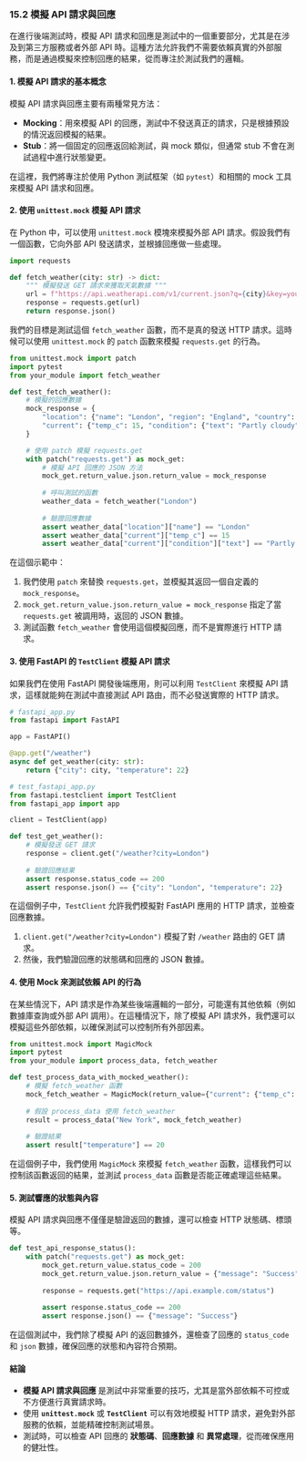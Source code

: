 ### **15.2 模擬 API 請求與回應**

在進行後端測試時，模擬 API 請求和回應是測試中的一個重要部分，尤其是在涉及到第三方服務或者外部 API 時。這種方法允許我們不需要依賴真實的外部服務，而是通過模擬來控制回應的結果，從而專注於測試我們的邏輯。

#### **1. 模擬 API 請求的基本概念**

模擬 API 請求與回應主要有兩種常見方法：

- **Mocking**：用來模擬 API 的回應，測試中不發送真正的請求，只是根據預設的情況返回模擬的結果。
- **Stub**：將一個固定的回應返回給測試，與 mock 類似，但通常 stub 不會在測試過程中進行狀態變更。

在這裡，我們將專注於使用 Python 測試框架（如 `pytest`）和相關的 mock 工具來模擬 API 請求和回應。

#### **2. 使用 `unittest.mock` 模擬 API 請求**

在 Python 中，可以使用 `unittest.mock` 模塊來模擬外部 API 請求。假設我們有一個函數，它向外部 API 發送請求，並根據回應做一些處理。

```python
import requests

def fetch_weather(city: str) -> dict:
    """ 模擬發送 GET 請求來獲取天氣數據 """
    url = f"https://api.weatherapi.com/v1/current.json?q={city}&key=your_api_key"
    response = requests.get(url)
    return response.json()
```

我們的目標是測試這個 `fetch_weather` 函數，而不是真的發送 HTTP 請求。這時候可以使用 `unittest.mock` 的 `patch` 函數來模擬 `requests.get` 的行為。

```python
from unittest.mock import patch
import pytest
from your_module import fetch_weather

def test_fetch_weather():
    # 模擬的回應數據
    mock_response = {
        "location": {"name": "London", "region": "England", "country": "UK"},
        "current": {"temp_c": 15, "condition": {"text": "Partly cloudy"}}
    }

    # 使用 patch 模擬 requests.get
    with patch("requests.get") as mock_get:
        # 模擬 API 回應的 JSON 方法
        mock_get.return_value.json.return_value = mock_response
        
        # 呼叫測試的函數
        weather_data = fetch_weather("London")
        
        # 驗證回應數據
        assert weather_data["location"]["name"] == "London"
        assert weather_data["current"]["temp_c"] == 15
        assert weather_data["current"]["condition"]["text"] == "Partly cloudy"
```

在這個示範中：

1. 我們使用 `patch` 來替換 `requests.get`，並模擬其返回一個自定義的 `mock_response`。
2. `mock_get.return_value.json.return_value = mock_response` 指定了當 `requests.get` 被調用時，返回的 JSON 數據。
3. 測試函數 `fetch_weather` 會使用這個模擬回應，而不是實際進行 HTTP 請求。

#### **3. 使用 FastAPI 的 `TestClient` 模擬 API 請求**

如果我們在使用 FastAPI 開發後端應用，則可以利用 `TestClient` 來模擬 API 請求，這樣就能夠在測試中直接測試 API 路由，而不必發送實際的 HTTP 請求。

```python
# fastapi_app.py
from fastapi import FastAPI

app = FastAPI()

@app.get("/weather")
async def get_weather(city: str):
    return {"city": city, "temperature": 22}

# test_fastapi_app.py
from fastapi.testclient import TestClient
from fastapi_app import app

client = TestClient(app)

def test_get_weather():
    # 模擬發送 GET 請求
    response = client.get("/weather?city=London")
    
    # 驗證回應結果
    assert response.status_code == 200
    assert response.json() == {"city": "London", "temperature": 22}
```

在這個例子中，`TestClient` 允許我們模擬對 FastAPI 應用的 HTTP 請求，並檢查回應數據。

1. `client.get("/weather?city=London")` 模擬了對 `/weather` 路由的 GET 請求。
2. 然後，我們驗證回應的狀態碼和回應的 JSON 數據。

#### **4. 使用 Mock 來測試依賴 API 的行為**

在某些情況下，API 請求是作為某些後端邏輯的一部分，可能還有其他依賴（例如數據庫查詢或外部 API 調用）。在這種情況下，除了模擬 API 請求外，我們還可以模擬這些外部依賴，以確保測試可以控制所有外部因素。

```python
from unittest.mock import MagicMock
import pytest
from your_module import process_data, fetch_weather

def test_process_data_with_mocked_weather():
    # 模擬 fetch_weather 函數
    mock_fetch_weather = MagicMock(return_value={"current": {"temp_c": 20}})
    
    # 假設 process_data 使用 fetch_weather
    result = process_data("New York", mock_fetch_weather)
    
    # 驗證結果
    assert result["temperature"] == 20
```

在這個例子中，我們使用 `MagicMock` 來模擬 `fetch_weather` 函數，這樣我們可以控制該函數返回的結果，並測試 `process_data` 函數是否能正確處理這些結果。

#### **5. 測試響應的狀態與內容**

模擬 API 請求與回應不僅僅是驗證返回的數據，還可以檢查 HTTP 狀態碼、標頭等。

```python
def test_api_response_status():
    with patch("requests.get") as mock_get:
        mock_get.return_value.status_code = 200
        mock_get.return_value.json.return_value = {"message": "Success"}
        
        response = requests.get("https://api.example.com/status")
        
        assert response.status_code == 200
        assert response.json() == {"message": "Success"}
```

在這個測試中，我們除了模擬 API 的返回數據外，還檢查了回應的 `status_code` 和 `json` 數據，確保回應的狀態和內容符合預期。

#### **結論**

- **模擬 API 請求與回應** 是測試中非常重要的技巧，尤其是當外部依賴不可控或不方便進行真實請求時。
- 使用 **`unittest.mock`** 或 **`TestClient`** 可以有效地模擬 HTTP 請求，避免對外部服務的依賴，並能精確控制測試場景。
- 測試時，可以檢查 API 回應的 **狀態碼**、**回應數據** 和 **異常處理**，從而確保應用的健壯性。